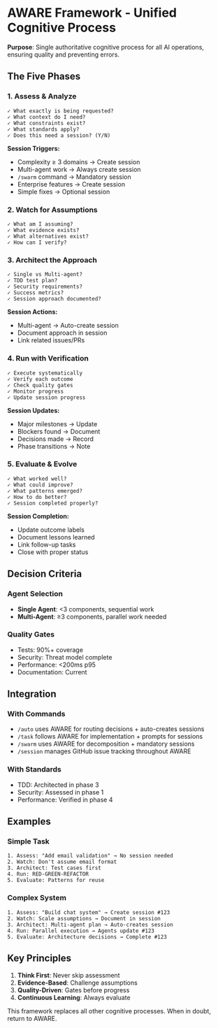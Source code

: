 # AWARE Framework - Unified Cognitive Process

**Purpose**: Single authoritative cognitive process for all AI operations, ensuring quality and preventing errors.

## The Five Phases

### 1. **A**ssess & Analyze
```
✓ What exactly is being requested?
✓ What context do I need?
✓ What constraints exist?  
✓ What standards apply?
✓ Does this need a session? (Y/N)
```

**Session Triggers:**
- Complexity ≥ 3 domains → Create session
- Multi-agent work → Always create session  
- `/swarm` command → Mandatory session
- Enterprise features → Create session
- Simple fixes → Optional session

### 2. **W**atch for Assumptions
```
✓ What am I assuming?
✓ What evidence exists?
✓ What alternatives exist?
✓ How can I verify?
```

### 3. **A**rchitect the Approach  
```
✓ Single vs Multi-agent?
✓ TDD test plan?
✓ Security requirements?
✓ Success metrics?
✓ Session approach documented?
```

**Session Actions:**
- Multi-agent → Auto-create session
- Document approach in session
- Link related issues/PRs

### 4. **R**un with Verification
```
✓ Execute systematically
✓ Verify each outcome
✓ Check quality gates
✓ Monitor progress
✓ Update session progress
```

**Session Updates:**
- Major milestones → Update
- Blockers found → Document
- Decisions made → Record
- Phase transitions → Note

### 5. **E**valuate & Evolve
```
✓ What worked well?
✓ What could improve?
✓ What patterns emerged?
✓ How to do better?
✓ Session completed properly?
```

**Session Completion:**
- Update outcome labels
- Document lessons learned
- Link follow-up tasks
- Close with proper status

## Decision Criteria

### Agent Selection
- **Single Agent**: <3 components, sequential work
- **Multi-Agent**: ≥3 components, parallel work needed

### Quality Gates  
- Tests: 90%+ coverage
- Security: Threat model complete
- Performance: <200ms p95
- Documentation: Current

## Integration

### With Commands
- `/auto` uses AWARE for routing decisions + auto-creates sessions
- `/task` follows AWARE for implementation + prompts for sessions
- `/swarm` uses AWARE for decomposition + mandatory sessions
- `/session` manages GitHub issue tracking throughout AWARE

### With Standards
- TDD: Architected in phase 3
- Security: Assessed in phase 1
- Performance: Verified in phase 4

## Examples

### Simple Task
```
1. Assess: "Add email validation" → No session needed
2. Watch: Don't assume email format
3. Architect: Test cases first
4. Run: RED-GREEN-REFACTOR
5. Evaluate: Patterns for reuse
```

### Complex System
```
1. Assess: "Build chat system" → Create session #123
2. Watch: Scale assumptions → Document in session
3. Architect: Multi-agent plan → Auto-creates session
4. Run: Parallel execution → Agents update #123
5. Evaluate: Architecture decisions → Complete #123
```

## Key Principles

1. **Think First**: Never skip assessment
2. **Evidence-Based**: Challenge assumptions
3. **Quality-Driven**: Gates before progress
4. **Continuous Learning**: Always evaluate

This framework replaces all other cognitive processes. When in doubt, return to AWARE.